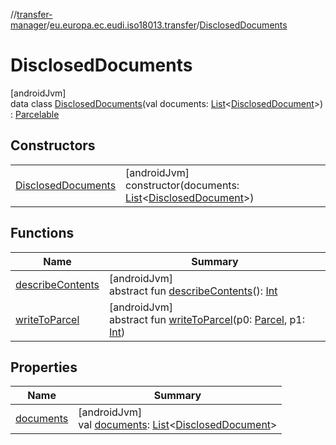 //[transfer-manager](../../../index.md)/[eu.europa.ec.eudi.iso18013.transfer](../index.md)/[DisclosedDocuments](index.md)

# DisclosedDocuments

[androidJvm]\
data class [DisclosedDocuments](index.md)(val documents: [List](https://kotlinlang.org/api/latest/jvm/stdlib/kotlin.collections/-list/index.html)&lt;[DisclosedDocument](../-disclosed-document/index.md)&gt;) : [Parcelable](https://developer.android.com/reference/kotlin/android/os/Parcelable.html)

## Constructors

| | |
|---|---|
| [DisclosedDocuments](-disclosed-documents.md) | [androidJvm]<br>constructor(documents: [List](https://kotlinlang.org/api/latest/jvm/stdlib/kotlin.collections/-list/index.html)&lt;[DisclosedDocument](../-disclosed-document/index.md)&gt;) |

## Functions

| Name | Summary |
|---|---|
| [describeContents](../-request-document/index.md#-1578325224%2FFunctions%2F-360525760) | [androidJvm]<br>abstract fun [describeContents](../-request-document/index.md#-1578325224%2FFunctions%2F-360525760)(): [Int](https://kotlinlang.org/api/latest/jvm/stdlib/kotlin/-int/index.html) |
| [writeToParcel](../-request-document/index.md#-1754457655%2FFunctions%2F-360525760) | [androidJvm]<br>abstract fun [writeToParcel](../-request-document/index.md#-1754457655%2FFunctions%2F-360525760)(p0: [Parcel](https://developer.android.com/reference/kotlin/android/os/Parcel.html), p1: [Int](https://kotlinlang.org/api/latest/jvm/stdlib/kotlin/-int/index.html)) |

## Properties

| Name | Summary |
|---|---|
| [documents](documents.md) | [androidJvm]<br>val [documents](documents.md): [List](https://kotlinlang.org/api/latest/jvm/stdlib/kotlin.collections/-list/index.html)&lt;[DisclosedDocument](../-disclosed-document/index.md)&gt; |
